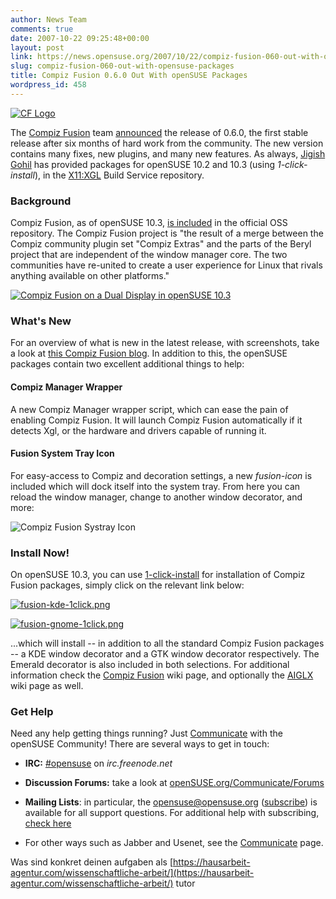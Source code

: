 ```yaml
---
author: News Team
comments: true
date: 2007-10-22 09:25:48+00:00
layout: post
link: https://news.opensuse.org/2007/10/22/compiz-fusion-060-out-with-opensuse-packages/
slug: compiz-fusion-060-out-with-opensuse-packages
title: Compiz Fusion 0.6.0 Out With openSUSE Packages
wordpress_id: 458
---
```


[![CF Logo](//news.opensuse.org/wp-content/uploads/2007/10/cflogo.png)](//compiz-fusion.org)



The [Compiz Fusion](//compiz-fusion.org) team [announced](//lists.compiz-fusion.org/pipermail/community/2007-October/000142.html) the release of 0.6.0, the first stable release after six months of hard work from the community. The new version contains many fixes, new plugins, and many new features. As always, [Jigish Gohil](//dev.compiz-fusion.org/~cyberorg) has provided packages for openSUSE 10.2 and 10.3 (using _1-click-install_), in the [X11:XGL](//download.opensuse.org/repositories/X11:/XGL/) Build Service repository. 

  
  
  




### Background



Compiz Fusion, as of openSUSE 10.3, [is included](//news.opensuse.org/?p=167) in the official OSS repository. The Compiz Fusion project is "the result of a merge between the Compiz community plugin set "Compiz Extras" and the parts of the Beryl project that are independent of the window manager core.  The two communities have re-united to create a user experience for Linux that rivals anything available on other platforms."



[![Compiz Fusion on a Dual Display in openSUSE 10.3](//news.opensuse.org/wp-content/uploads/2007/10/fusion_thumb.jpg)](//news.opensuse.org/wp-content/uploads/2007/10/fusion.png)





### What's New



For an overview of what is new in the latest release, with screenshots, take a look at [this Compiz Fusion blog](//smspillaz.wordpress.com/2007/10/21/compiz-fusion-060-is-released/). In addition to this, the openSUSE packages contain two excellent additional things to help:



#### Compiz Manager Wrapper



A new Compiz Manager wrapper script, which can ease the pain of enabling Compiz Fusion. It will launch Compiz Fusion automatically if it detects Xgl, or the hardware and drivers capable of running it. 



#### Fusion System Tray Icon



For easy-access to Compiz and decoration settings, a new _fusion-icon_ is included which will dock itself into the system tray. From here you can reload the window manager, change to another window decorator, and more:



![Compiz Fusion Systray Icon](//news.opensuse.org/wp-content/uploads/2007/10/fusion-icon1.png)





### Install Now!



On openSUSE 10.3, you can use [1-click-install](//news.opensuse.org/?p=133) for installation of Compiz Fusion packages, simply click on the relevant link below:

[![fusion-kde-1click.png](//news.opensuse.org/wp-content/uploads/2007/10/fusion-kde-1click.png)](//download.opensuse.org/repositories/X11:/XGL/openSUSE_10.3/compiz-fusion-kde.ymp)

[![fusion-gnome-1click.png](//news.opensuse.org/wp-content/uploads/2007/10/fusion-gnome-1click.png)](//download.opensuse.org/repositories/X11:/XGL/openSUSE_10.3/compiz-fusion-gnome.ymp)

...which will install -- in addition to all the standard Compiz Fusion packages -- a KDE window decorator and a GTK window decorator respectively. The Emerald decorator is also included in both selections. For additional information check the [Compiz Fusion](//opensuse.org/Compiz_Fusion) wiki page, and optionally the [AIGLX](//opensuse.org/AIGLX) wiki page as well.



### Get Help



Need any help getting things running? Just [Communicate](//opensuse.org/Communicate) with the openSUSE Community! There are several ways to get in touch:



	
  * **IRC:** [#opensuse](irc://irc.freenode.net/opensuse) on _irc.freenode.net_

	
  * **Discussion Forums:** take a look at [openSUSE.org/Communicate/Forums](//opensuse.org/Communicate/Forums)


	
  * **Mailing Lists**: in particular, the [opensuse@opensuse.org](//lists.opensuse.org/opensuse) ([subscribe](mailto:opensuse+subscribe@opensuse.org)) is available for all support questions. For additional help with subscribing, [check here](//en.opensuse.org/Mailinglists)

	
  * For other ways such as Jabber and Usenet, see the [Communicate](//opensuse.org/Communicate) page.

Was sind konkret deinen aufgaben als [https://hausarbeit-agentur.com/wissenschaftliche-arbeit/](https://hausarbeit-agentur.com/wissenschaftliche-arbeit/) tutor
